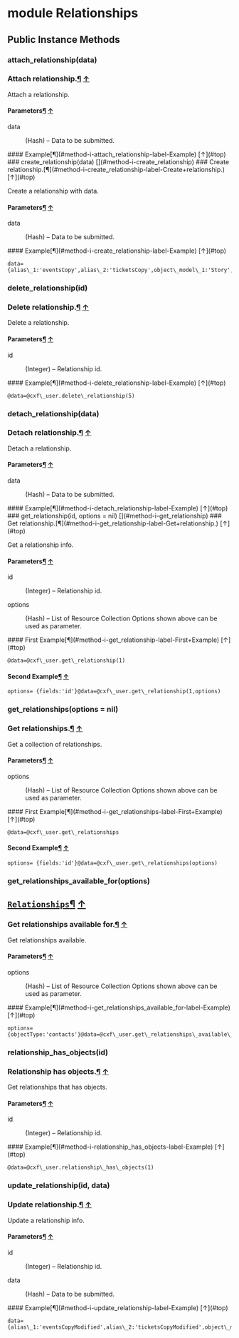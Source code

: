 # module Relationships [](#module-Relationships) [](#top)
 ## Public Instance Methods
 ### attach_relationship(data) [](#method-i-attach_relationship)
 ### Attach relationship.[¶](#method-i-attach_relationship-label-Attach+relationship.) [↑](#top)

Attach a relationship.

#### Parameters[¶](#method-i-attach_relationship-label-Parameters) [↑](#top)
<dl class="rdoc-list note-list">
<dt>data
</dt>
<dd>
<p>(Hash) – Data to be submitted.</p>
</dd>
</dl>
#### Example[¶](#method-i-attach_relationship-label-Example) [↑](#top)
 ### create_relationship(data) [](#method-i-create_relationship)
 ### Create relationship.[¶](#method-i-create_relationship-label-Create+relationship.) [↑](#top)

Create a relationship with data.

#### Parameters[¶](#method-i-create_relationship-label-Parameters) [↑](#top)
<dl class="rdoc-list note-list">
<dt>data
</dt>
<dd>
<p>(Hash) – Data to be submitted.</p>
</dd>
</dl>
#### Example[¶](#method-i-create_relationship-label-Example) [↑](#top)

```
data= {alias\_1:'eventsCopy',alias\_2:'ticketsCopy',object\_model\_1:'Story',object\_model\_2:'Product'}@data=@cxf\_user.create\_relationship(data)
```
 ### delete_relationship(id) [](#method-i-delete_relationship)
 ### Delete relationship.[¶](#method-i-delete_relationship-label-Delete+relationship.) [↑](#top)

Delete a relationship.

#### Parameters[¶](#method-i-delete_relationship-label-Parameters) [↑](#top)
<dl class="rdoc-list note-list">
<dt>id
</dt>
<dd>
<p>(Integer) – Relationship id.</p>
</dd>
</dl>
#### Example[¶](#method-i-delete_relationship-label-Example) [↑](#top)

```
@data=@cxf\_user.delete\_relationship(5)
```
 ### detach_relationship(data) [](#method-i-detach_relationship)
 ### Detach relationship.[¶](#method-i-detach_relationship-label-Detach+relationship.) [↑](#top)

Detach a relationship.

#### Parameters[¶](#method-i-detach_relationship-label-Parameters) [↑](#top)
<dl class="rdoc-list note-list">
<dt>data
</dt>
<dd>
<p>(Hash) – Data to be submitted.</p>
</dd>
</dl>
#### Example[¶](#method-i-detach_relationship-label-Example) [↑](#top)
 ### get_relationship(id, options = nil) [](#method-i-get_relationship)
 ### Get relationship.[¶](#method-i-get_relationship-label-Get+relationship.) [↑](#top)

Get a relationship info.

#### Parameters[¶](#method-i-get_relationship-label-Parameters) [↑](#top)
<dl class="rdoc-list note-list">
<dt>id
</dt>
<dd>
<p>(Integer) – Relationship id.</p>
</dd>
<dt>options
</dt>
<dd>
<p>(Hash) – List of Resource Collection Options shown above can be used as parameter.</p>
</dd>
</dl>
#### First Example[¶](#method-i-get_relationship-label-First+Example) [↑](#top)

```
@data=@cxf\_user.get\_relationship(1)
```

#### Second Example[¶](#method-i-get_relationship-label-Second+Example) [↑](#top)

```
options= {fields:'id'}@data=@cxf\_user.get\_relationship(1,options)
```
 ### get_relationships(options = nil) [](#method-i-get_relationships)
 ### Get relationships.[¶](#method-i-get_relationships-label-Get+relationships.) [↑](#top)

Get a collection of relationships.

#### Parameters[¶](#method-i-get_relationships-label-Parameters) [↑](#top)
<dl class="rdoc-list note-list">
<dt>options
</dt>
<dd>
<p>(Hash) – List of Resource Collection Options shown above can be used as parameter.</p>
</dd>
</dl>
#### First Example[¶](#method-i-get_relationships-label-First+Example) [↑](#top)

```
@data=@cxf\_user.get\_relationships
```

#### Second Example[¶](#method-i-get_relationships-label-Second+Example) [↑](#top)

```
options= {fields:'id'}@data=@cxf\_user.get\_relationships(options)
```
 ### get_relationships_available_for(options) [](#method-i-get_relationships_available_for)
 ## [`Relationships`](Relationships.html)[¶](#method-i-get_relationships_available_for-label-Relationships) [↑](#top)

### Get relationships available for.[¶](#method-i-get_relationships_available_for-label-Get+relationships+available+for.) [↑](#top)

Get relationships available.

#### Parameters[¶](#method-i-get_relationships_available_for-label-Parameters) [↑](#top)
<dl class="rdoc-list note-list">
<dt>options
</dt>
<dd>
<p>(Hash) – List of Resource Collection Options shown above can be used as parameter.</p>
</dd>
</dl>
#### Example[¶](#method-i-get_relationships_available_for-label-Example) [↑](#top)

```
options= {objectType:'contacts'}@data=@cxf\_user.get\_relationships\_available\_for(options)
```
 ### relationship_has_objects(id) [](#method-i-relationship_has_objects)
 ### Relationship has objects.[¶](#method-i-relationship_has_objects-label-Relationship+has+objects.) [↑](#top)

Get relationships that has objects.

#### Parameters[¶](#method-i-relationship_has_objects-label-Parameters) [↑](#top)
<dl class="rdoc-list note-list">
<dt>id
</dt>
<dd>
<p>(Integer) – Relationship id.</p>
</dd>
</dl>
#### Example[¶](#method-i-relationship_has_objects-label-Example) [↑](#top)

```
@data=@cxf\_user.relationship\_has\_objects(1)
```
 ### update_relationship(id, data) [](#method-i-update_relationship)
 ### Update relationship.[¶](#method-i-update_relationship-label-Update+relationship.) [↑](#top)

Update a relationship info.

#### Parameters[¶](#method-i-update_relationship-label-Parameters) [↑](#top)
<dl class="rdoc-list note-list">
<dt>id
</dt>
<dd>
<p>(Integer) – Relationship id.</p>
</dd>
<dt>data
</dt>
<dd>
<p>(Hash) – Data to be submitted.</p>
</dd>
</dl>
#### Example[¶](#method-i-update_relationship-label-Example) [↑](#top)

```
data= {alias\_1:'eventsCopyModified',alias\_2:'ticketsCopyModified',object\_model\_1:'Story',object\_model\_2:'Product'}@data=@cxf\_user.update\_relationship(5,data)
```
 